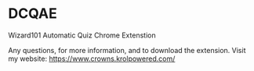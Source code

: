 # DCQAE
Wizard101 Automatic Quiz Chrome Extenstion

Any questions, for more information, and to download the extension. 
Visit my website: https://www.crowns.krolpowered.com/
